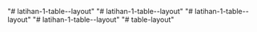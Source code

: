 "# latihan-1-table--layout" 
"# latihan-1-table--layout" 
"# latihan-1-table--layout" 
"# latihan-1-table--layout" 
"# table-layout" 
